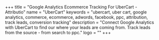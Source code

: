 +++
title = "Google Analytics Ecommerce Tracking For UberCart - Attributio"
name = "UberCart"
keywords = "ubercart, uber cart, google analytics, commerce, ecommerce, adwords, facebook, ppc, attribution, track leads, conversion tracking"
description = "Connect Google Analytics with UberCart to find our where your leads are coming from. Track leads from the source - from search to ppc."
logo = ""
+++
